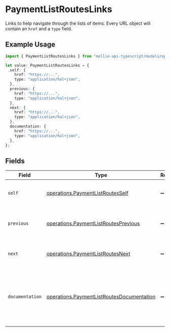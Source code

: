 # PaymentListRoutesLinks

Links to help navigate through the lists of items. Every URL object will contain an `href` and a `type` field.

## Example Usage

```typescript
import { PaymentListRoutesLinks } from "mollie-api-typescript/models/operations";

let value: PaymentListRoutesLinks = {
  self: {
    href: "https://...",
    type: "application/hal+json",
  },
  previous: {
    href: "https://...",
    type: "application/hal+json",
  },
  next: {
    href: "https://...",
    type: "application/hal+json",
  },
  documentation: {
    href: "https://...",
    type: "application/hal+json",
  },
};
```

## Fields

| Field                                                                                                  | Type                                                                                                   | Required                                                                                               | Description                                                                                            |
| ------------------------------------------------------------------------------------------------------ | ------------------------------------------------------------------------------------------------------ | ------------------------------------------------------------------------------------------------------ | ------------------------------------------------------------------------------------------------------ |
| `self`                                                                                                 | [operations.PaymentListRoutesSelf](../../models/operations/paymentlistroutesself.md)                   | :heavy_minus_sign:                                                                                     | The URL to the current set of items.                                                                   |
| `previous`                                                                                             | [operations.PaymentListRoutesPrevious](../../models/operations/paymentlistroutesprevious.md)           | :heavy_minus_sign:                                                                                     | The previous set of items, if available.                                                               |
| `next`                                                                                                 | [operations.PaymentListRoutesNext](../../models/operations/paymentlistroutesnext.md)                   | :heavy_minus_sign:                                                                                     | The next set of items, if available.                                                                   |
| `documentation`                                                                                        | [operations.PaymentListRoutesDocumentation](../../models/operations/paymentlistroutesdocumentation.md) | :heavy_minus_sign:                                                                                     | In v2 endpoints, URLs are commonly represented as objects with an `href` and `type` field.             |
